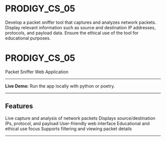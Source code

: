 # PRODIGY_CS_05
Develop a packet sniffer tool that captures and analyzes network packets. Display relevant information such as source and destination IP addresses, protocols, and payload data.
Ensure the ethical use of the tool for educational purposes.
# PRODIGY_CS_05

Packet Sniffer Web Application

---

**Live Demo:** 
Run the app locally with python or poetry.


---

## Features

Live capture and analysis of network packets
Displays source/destination IPs, protocol, and payload
User-friendly web interface
Educational and ethical use focus
Supports filtering and viewing packet details

---
